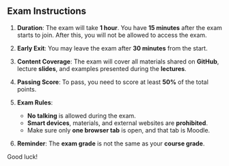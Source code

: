 ## Exam Instructions

1. **Duration**: The exam will take **1 hour**. You have **15 minutes** after the exam starts to join. After this, you will not be allowed to access the exam.
   
2. **Early Exit**: You may leave the exam after **30 minutes** from the start.

3. **Content Coverage**: The exam will cover all materials shared on **GitHub**, lecture **slides**, and examples presented during the **lectures**.

4. **Passing Score**: To pass, you need to score at least **50%** of the total points.

5. **Exam Rules**:
   - **No talking** is allowed during the exam.
   - **Smart devices**, materials, and external websites are **prohibited**.
   - Make sure only **one browser tab** is open, and that tab is Moodle.

6. **Reminder**: The **exam grade** is not the same as your **course grade**.

Good luck!


